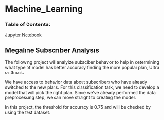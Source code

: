 # Machine_Learning

### Table of Contents:
[Jupyter Notebook](https://github.com/julyndav/Machine_Learning/blob/main/ML_Megaline%20Analysis.ipynb)

## Megaline Subscriber Analysis
The following project will analyize subsciber behavior to help in determining what type of model has better accuracy finding the more popular plan, Ultra or Smart.

We have access to behavior data about subscribers who have already switched to the new plans. For this classification task, we need to develop a model that will pick the right plan. Since we’ve already performed the data preprocessing step, we can move straight to creating the model.

In this project, the threshold for accuracy is 0.75 and will be checked by using the test dataset.
